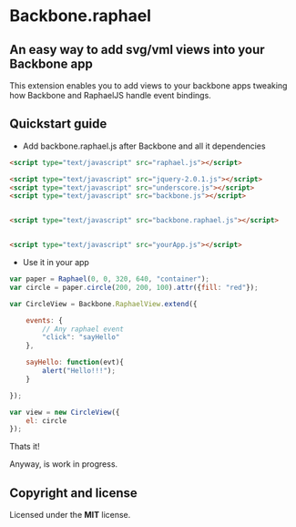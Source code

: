 # Backbone.raphael
## An easy way to add svg/vml views into your Backbone app

This extension enables you to add views to your backbone apps tweaking how
Backbone and RaphaelJS handle event bindings.

## Quickstart guide
* Add backbone.raphael.js after Backbone and all it dependencies

```html
<script type="text/javascript" src="raphael.js"></script>

<script type="text/javascript" src="jquery-2.0.1.js"></script>
<script type="text/javascript" src="underscore.js"></script>
<script type="text/javascript" src="backbone.js"></script>


<script type="text/javascript" src="backbone.raphael.js"></script>


<script type="text/javascript" src="yourApp.js"></script>
```


* Use it in your app

```js
var paper = Raphael(0, 0, 320, 640, "container");
var circle = paper.circle(200, 200, 100).attr({fill: "red"});

var CircleView = Backbone.RaphaelView.extend({

    events: {
        // Any raphael event
        "click": "sayHello"
    },

    sayHello: function(evt){
        alert("Hello!!!");
    }

});

var view = new CircleView({
    el: circle
});
```

Thats it!

Anyway, is work in progress.

## Copyright and license
Licensed under the **MIT** license.
